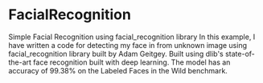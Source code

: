 # FacialRecognition
Simple Facial Recognition using facial_recognition library
In this example, I have written a code for detecting my face in from unknown image using facial_recognition library built by Adam Geitgey. 
Built using dlib's state-of-the-art face recognition built with deep learning. The model has an accuracy of 99.38% on the Labeled Faces in the Wild benchmark.
